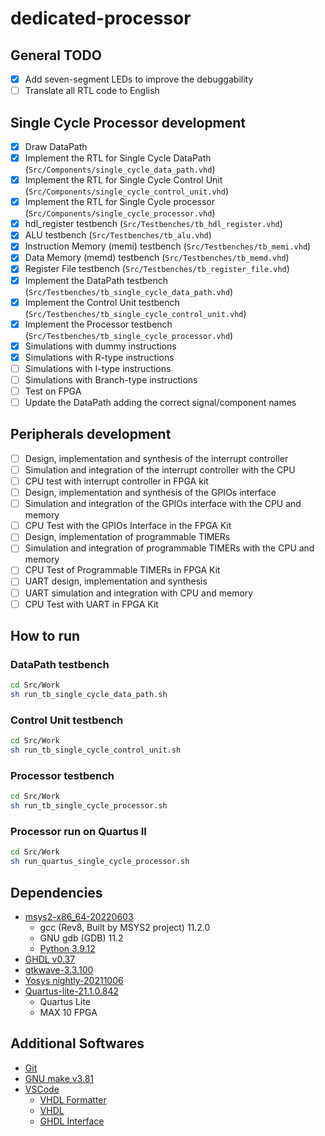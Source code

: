 # dedicated-processor

## General TODO
- [X] Add seven-segment LEDs to improve the debuggability
- [ ] Translate all RTL code to English
## Single Cycle Processor development
- [X] Draw DataPath
- [X] Implement the RTL for Single Cycle DataPath (`Src/Components/single_cycle_data_path.vhd`)
- [X] Implement the RTL for Single Cycle Control Unit (`Src/Components/single_cycle_control_unit.vhd`)
- [X] Implement the RTL for Single Cycle processor (`Src/Components/single_cycle_processor.vhd`)
- [X] hdl_register testbench (`Src/Testbenches/tb_hdl_register.vhd`)
- [X] ALU testbench (`Src/Testbenches/tb_alu.vhd`)
- [X] Instruction Memory (memi) testbench (`Src/Testbenches/tb_memi.vhd`)
- [X] Data Memory (memd) testbench (`Src/Testbenches/tb_memd.vhd`)
- [X] Register File testbench (`Src/Testbenches/tb_register_file.vhd`)
- [X] Implement the DataPath testbench (`Src/Testbenches/tb_single_cycle_data_path.vhd`)
- [X] Implement the Control Unit testbench (`Src/Testbenches/tb_single_cycle_control_unit.vhd`)
- [X] Implement the Processor testbench (`Src/Testbenches/tb_single_cycle_processor.vhd`)
- [X] Simulations with dummy instructions
- [X] Simulations with R-type instructions
- [ ] Simulations with I-type instructions
- [ ] Simulations with Branch-type instructions
- [ ] Test on FPGA
- [ ] Update the DataPath adding the correct signal/component names

## Peripherals development
- [ ] Design, implementation and synthesis of the interrupt controller
- [ ] Simulation and integration of the interrupt controller with the CPU
- [ ] CPU test with interrupt controller in FPGA kit
- [ ] Design, implementation and synthesis of the GPIOs interface
- [ ] Simulation and integration of the GPIOs interface with the CPU and memory
- [ ] CPU Test with the GPIOs Interface in the FPGA Kit
- [ ] Design, implementation of programmable TIMERs
- [ ] Simulation and integration of programmable TIMERs with the CPU and memory
- [ ] CPU Test of Programmable TIMERs in FPGA Kit
- [ ] UART design, implementation and synthesis
- [ ] UART simulation and integration with CPU and memory
- [ ] CPU Test with UART in FPGA Kit

## How to run
### DataPath testbench
```bash
cd Src/Work
sh run_tb_single_cycle_data_path.sh
```
### Control Unit testbench
```bash
cd Src/Work
sh run_tb_single_cycle_control_unit.sh
```
### Processor testbench
```bash
cd Src/Work
sh run_tb_single_cycle_processor.sh
```
### Processor run on Quartus II
```bash
cd Src/Work
sh run_quartus_single_cycle_processor.sh
```

## Dependencies

- [msys2-x86_64-20220603](https://www.msys2.org)
  - gcc (Rev8, Built by MSYS2 project) 11.2.0
  - GNU gdb (GDB) 11.2
  - [Python 3.9.12](https://packages.msys2.org/package/mingw-w64-x86_64-python)
- [GHDL v0.37](https://github.com/ghdl/ghdl/releases/download/v0.37/ghdl-0.37-mingw32-mcode.zip)
- [gtkwave-3.3.100](https://sourceforge.net/projects/gtkwave/files/gtkwave-3.3.100-bin-win32)
- [Yosys nightly-20211006](https://github.com/YosysHQ/fpga-toolchain/releases)
- [Quartus-lite-21.1.0.842](https://www.intel.com/content/www/us/en/software-kit/684216/intel-quartus-prime-lite-edition-design-software-version-21-1-for-windows.html)
  - Quartus Lite
  - MAX 10 FPGA

## Additional Softwares
- [Git](https://git-scm.com/downloads)
- [GNU make v3.81](http://gnuwin32.sourceforge.net/packages/make.htm)
- [VSCode](https://code.visualstudio.com/download)
  - [VHDL Formatter](https://marketplace.visualstudio.com/items?itemName=Vinrobot.vhdl-formatter)
  - [VHDL](https://marketplace.visualstudio.com/items?itemName=puorc.awesome-vhdl)
  - [GHDL Interface](https://marketplace.visualstudio.com/items?itemName=johannesbonk.ghdl-interface)
